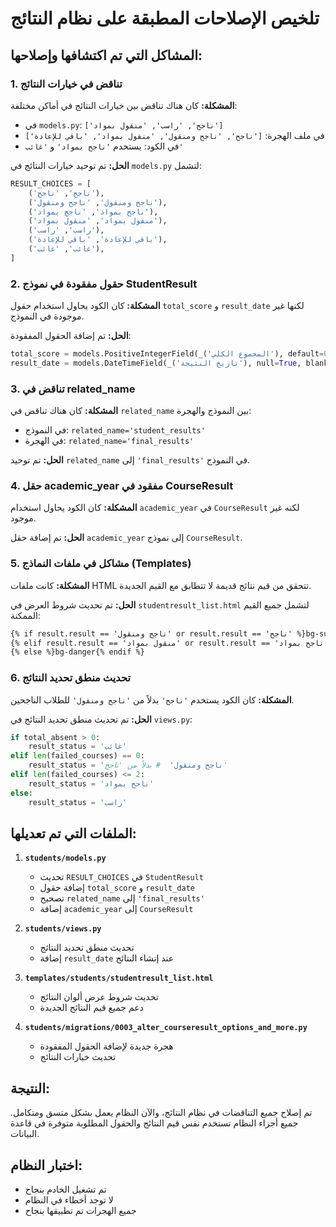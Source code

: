# تلخيص الإصلاحات المطبقة على نظام النتائج

## المشاكل التي تم اكتشافها وإصلاحها:

### 1. **تناقض في خيارات النتائج**
**المشكلة:** كان هناك تناقض بين خيارات النتائج في أماكن مختلفة:
- في `models.py`: `['ناجح', 'راسب', 'منقول بمواد']`
- في ملف الهجرة: `['ناجح', 'ناجح ومنقول', 'منقول بمواد', 'باقي للإعادة']`
- في الكود: يستخدم `'ناجح بمواد'` و `'غائب'`

**الحل:** تم توحيد خيارات النتائج في `models.py` لتشمل:
```python
RESULT_CHOICES = [
    ('ناجح', 'ناجح'),
    ('ناجح ومنقول', 'ناجح ومنقول'),
    ('ناجح بمواد', 'ناجح بمواد'),
    ('منقول بمواد', 'منقول بمواد'),
    ('راسب', 'راسب'),
    ('باقي للإعادة', 'باقي للإعادة'),
    ('غائب', 'غائب'),
]
```

### 2. **حقول مفقودة في نموذج StudentResult**
**المشكلة:** كان الكود يحاول استخدام حقول `total_score` و `result_date` لكنها غير موجودة في النموذج.

**الحل:** تم إضافة الحقول المفقودة:
```python
total_score = models.PositiveIntegerField(_('المجموع الكلي'), default=0)
result_date = models.DateTimeField(_('تاريخ النتيجة'), null=True, blank=True)
```

### 3. **تناقض في related_name**
**المشكلة:** كان هناك تناقض في `related_name` بين النموذج والهجرة:
- في النموذج: `related_name='student_results'`
- في الهجرة: `related_name='final_results'`

**الحل:** تم توحيد `related_name` إلى `'final_results'` في النموذج.

### 4. **حقل academic_year مفقود في CourseResult**
**المشكلة:** كان الكود يحاول استخدام `academic_year` في `CourseResult` لكنه غير موجود.

**الحل:** تم إضافة حقل `academic_year` إلى نموذج `CourseResult`.

### 5. **مشاكل في ملفات النماذج (Templates)**
**المشكلة:** كانت ملفات HTML تتحقق من قيم نتائج قديمة لا تتطابق مع القيم الجديدة.

**الحل:** تم تحديث شروط العرض في `studentresult_list.html` لتشمل جميع القيم الممكنة:
```html
{% if result.result == 'ناجح ومنقول' or result.result == 'ناجح' %}bg-success
{% elif result.result == 'منقول بمواد' or result.result == 'ناجح بمواد' %}bg-warning
{% else %}bg-danger{% endif %}
```

### 6. **تحديث منطق تحديد النتائج**
**المشكلة:** كان الكود يستخدم `'ناجح'` بدلاً من `'ناجح ومنقول'` للطلاب الناجحين.

**الحل:** تم تحديث منطق تحديد النتائج في `views.py`:
```python
if total_absent > 0:
    result_status = 'غائب'
elif len(failed_courses) == 0:
    result_status = 'ناجح ومنقول'  # بدلاً من 'ناجح'
elif len(failed_courses) <= 2:
    result_status = 'ناجح بمواد'
else:
    result_status = 'راسب'
```

## الملفات التي تم تعديلها:

1. **`students/models.py`**
   - تحديث `RESULT_CHOICES` في `StudentResult`
   - إضافة حقول `total_score` و `result_date`
   - تصحيح `related_name` إلى `'final_results'`
   - إضافة `academic_year` إلى `CourseResult`

2. **`students/views.py`**
   - تحديث منطق تحديد النتائج
   - إضافة `result_date` عند إنشاء النتائج

3. **`templates/students/studentresult_list.html`**
   - تحديث شروط عرض ألوان النتائج
   - دعم جميع قيم النتائج الجديدة

4. **`students/migrations/0003_alter_courseresult_options_and_more.py`**
   - هجرة جديدة لإضافة الحقول المفقودة
   - تحديث خيارات النتائج

## النتيجة:
تم إصلاح جميع التناقضات في نظام النتائج، والآن النظام يعمل بشكل متسق ومتكامل. جميع أجزاء النظام تستخدم نفس قيم النتائج والحقول المطلوبة متوفرة في قاعدة البيانات.

## اختبار النظام:
- تم تشغيل الخادم بنجاح
- لا توجد أخطاء في النظام
- جميع الهجرات تم تطبيقها بنجاح
